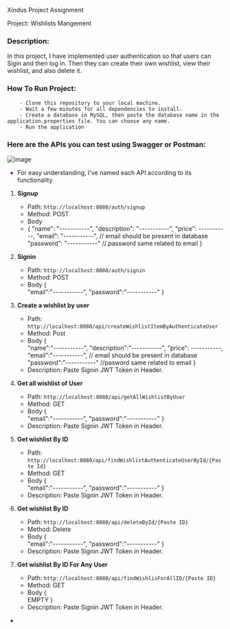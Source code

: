 Xindus Project Assignment

Project: Wishlists Mangement

### Description:
   In this project, I have implemented user authentication so that users can Sigin and then log in. Then they can create their own wishlist, view their wishlist, and also delete it.


### How To Run Project:
        - Clone this repository to your local machine.
        - Wait a few minutes for all dependencies to install.
        - Create a database in MySQL, then paste the database name in the application.properties file. You can choose any name.
        - Run the application

### Here are the APIs you can test using Swagger or Postman:
![image](https://github.com/ayushraj12009/xindusbackendassignment/assets/51042913/db959f4c-ae9b-40b8-a2cb-9b431273b679)

- For easy understanding, I've named each API according to its functionality

1. **Signup**
   - Path: `http://localhost:8080/auth/signup`
   - Method: POST
   - Body
   - {
    "name": "-----------",
    "description": "-----------",
    "price": -----------,
    "email": "-----------", // email should be present in database
    "password": "-----------" // password same related to email
}


2. **Signin**
   - Path: `http://localhost:8080/auth/signin`
   - Method: POST
   - Body {            
            "email":"-----------",
            "password":"-----------"
          }

3. **Create a wishlist by user**
   - Path: `http://localhost:8080/api/createWishlistItemByAuthenticateUser`
   - Method: Post
   - Body {            
            "name":"-----------",
            "description":"-----------",
            "price": -----------,
            "email":"-----------", // email should be present in database
            "password":"-----------" //pasword same related to email
          }
   - Description: Paste Signin JWT Token in Header.

4. **Get all wishlist of User**
   - Path: `http://localhost:8080/api/getAllWishlistByUser`
   - Method: GET
   - Body {            
            "email":"-----------",
            "password":"-----------"
          }
   - Description: Paste Signin JWT Token in Header.


5. **Get wishlist By ID**
   - Path: `http://localhost:8080/api/findWishlistAuthenticateUserById/{Paste Id}`
   - Method: GET
   - Body {            
            "email":"-----------",
            "password":"-----------"
          }
   - Description: Paste Signin JWT Token in Header.

5. **Get wishlist By ID**
   - Path: `http://localhost:8080/api/deleteById/{Paste ID}`
   - Method: Delete
   - Body {            
            "email":"-----------",
            "password":"-----------"
          }
   - Description: Paste Signin JWT Token in Header.


5. **Get wishlist By ID For Any User**
   - Path: `http://localhost:8080/api/findWishlisForAllID/{Paste ID}`
   - Method: GET
   - Body {            
            EMPTY
          }
   - Description: Paste Signin JWT Token in Header.


- 

